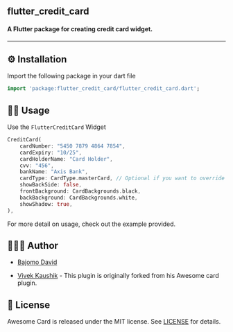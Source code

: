 
<p><h2 align="left">flutter_credit_card</h2></p>

<h4>A Flutter package for creating credit card widget.</h4>


___

## ⚙️ Installation

Import the following package in your dart file

```dart
import 'package:flutter_credit_card/flutter_credit_card.dart';
```

## 👨‍💻 Usage

Use the `FlutterCreditCard` Widget

```dart
CreditCard(
    cardNumber: "5450 7879 4864 7854",
    cardExpiry: "10/25",
    cardHolderName: "Card Holder",
    cvv: "456",
    bankName: "Axis Bank",
    cardType: CardType.masterCard, // Optional if you want to override Card Type
    showBackSide: false,
    frontBackground: CardBackgrounds.black,
    backBackground: CardBackgrounds.white,
    showShadow: true,
),
```

For more detail on usage, check out the example provided.


## 🙍🏻‍♂️ Author

* [Bajomo David](http://github.com/Bajomodavid/)

* [Vivek Kaushik](http://github.com/iamvivekkaushik/) - This plugin is originally forked from his Awesome card plugin.

## 📄 License

Awesome Card is released under the MIT license.
See [LICENSE](./LICENSE) for details.
